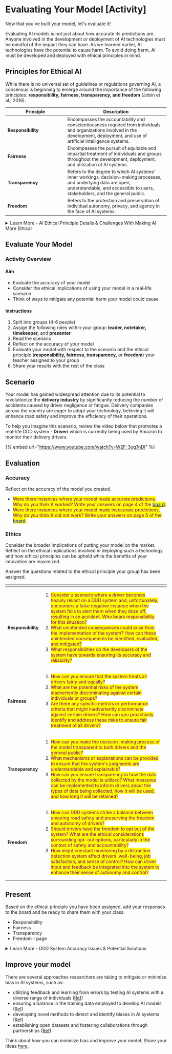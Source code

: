 # Evaluating Your Model \[Activity]

Now that you've built your model, let's evaluate it!&#x20;

Evaluating AI models is not just about how accurate its predictions are. Anyone involved in the development or deployment of AI technologies must be mindful of the impact they can have. As we learned earlier, AI technologies have the potential to cause harm. To avoid doing harm, AI must be developed and deployed with ethical principles in mind.&#x20;

## Principles for Ethical AI

While there is no universal set of guidelines or regulations governing AI, a consensus is beginning to emerge around the importance of the following principles: **responsibility, fairness, transparency, and freedom** (Jobin et al., 2019).&#x20;

<table data-header-hidden><thead><tr><th width="173">Principle</th><th>Description</th></tr></thead><tbody><tr><td><strong>Responsibility</strong></td><td>Encompasses the accountability and conscientiousness required from individuals and organizations involved in the development, deployment, and use of artificial intelligence systems. </td></tr><tr><td><strong>Fairness</strong></td><td>Encompasses the pursuit of equitable and impartial treatment of individuals and groups throughout the development, deployment, and utilization of AI systems.</td></tr><tr><td><strong>Transparency</strong></td><td>Refers to the degree to which AI systems' inner workings, decision-making processes, and underlying data are open, understandable, and accessible to users, stakeholders, and the general public.</td></tr><tr><td><strong>Freedom</strong></td><td>Refers to the protection and preservation of individual autonomy, privacy, and agency in the face of AI systems.</td></tr></tbody></table>

<details>

<summary>Learn More - AI Ethical Principle Details &#x26; Challenges With Making AI More Ethical</summary>

### AI Ethical Principle Details

#### Responsibility &#x20;

* Responsibility means recognizing and accepting responsibility for the actions and consequences arising from the use of AI systems. This involves being answerable for the decisions made, the data used, and the outcomes produced by AI technologies.&#x20;
* There is ongoing debate surrounding ethical principles in AI due to the absence of definitive guidelines, with particular emphasis on the contentious issue of assigning responsibility for the outcomes of AI. &#x20;
* Various stakeholders have been identified as responsible and liable for the actions and choices of AI, including AI developers, designers, institutions, and the industry (Jobin et al., 2019). Additionally, there is disagreement regarding whether AI should be held accountable in a manner resembling human accountability, or if humans should always bear the ultimate responsibility for technological artifacts (Jobin et al., 2019). &#x20;

#### Fairness &#x20;

* To ensure fairness in AI systems, it is crucial to address biases inherent in both the data employed for training AI systems and the systems themselves. &#x20;
* By mitigating these biases, it is possible to prevent AI applications from yielding unjust or discriminatory consequences that hinge on factors like race, gender, ethnicity, or socioeconomic status.&#x20;

#### Transparency &#x20;

* Transparency, in the context of AI ethics, refers to the degree to which AI systems' inner workings, decision-making processes, and underlying data are open, understandable, and accessible to users, stakeholders, and the general public. &#x20;
  * It involves ensuring that AI systems are not overly opaque or "black-boxed," but instead promote clarity and accountability by providing explanations, justifications, and insights into how they operate, how they arrive at decisions, and how they handle and process data. &#x20;
* Efforts to enhance transparency involve endeavors aimed at improving explainability, auditability, or other forms of communication and disclosure (Jobin et al., 2019) &#x20;
  * **Explainability** pertains to the assurance that decisions made by AI systems, along with the data influencing those decisions, can be clarified to end-users and other relevant parties using language that is not overly technical. (Fat/ML) &#x20;
  * **Auditability** encompasses the provision of opportunities for external third parties to comprehensively understand, thoroughly investigate, and critically assess AI systems. Auditability can be supported through permissive terms of use, detailed documentation, and disclosure of information that enables monitoring, checking, and criticism. (Fat/ML) &#x20;

#### Freedom &#x20;

* To properly safeguard freedom in the face of AI systems, it is essential to ensure that AI technologies do not unduly limit or infringe upon the fundamental rights and freedoms of individuals.&#x20;
* To be free, individuals must have:&#x20;
  * Ability to make informed choices&#x20;
  * Control over their personal data&#x20;
  * Protection against unwarranted surveillance&#x20;
  * Protection against manipulation by AI systems&#x20;

### Challenges With Making AI More Ethical

By acknowledging the potential biases and ethical considerations associated with AI, we can strive to develop AI systems that are fair, accountable, and uphold ethical standards, while promoting inclusivity. However, achieving these goals can be challenging due to the **complexity of AI systems**, which often involve numerous variables that make comprehensive understanding difficult. &#x20;

It is important to note that there is no one set of rules that have been agreed upon to guide the development and deployment of ethical AI. **Ethical questions in AI are still subject to ongoing debates and discussions that are expected to persist for years to come** (Borenstein et al., 2021). Despite these challenges, it is essential to make continuous efforts in creating more ethical AI systems.&#x20;

</details>

## Evaluate Your Model&#x20;

### Activity Overview

#### Aim

* Evaluate the accuracy of your model&#x20;
* Consider the ethical implications of using your model in a real-life scenario&#x20;
* Think of ways to mitigate any potential harm your model could cause&#x20;

#### Instructions&#x20;

1. Split into groups (4-6 people)&#x20;
2. Assign the following roles within your group: **leader, notetaker, timekeeper,** and **presenter**&#x20;
3. Read the scenario&#x20;
4. Reflect on the accuracy of your model
5. Evaluate your model with respect to the scenario and the ethical principle (**responsibility, fairness, transparency,** or **freedom**) your teacher assigned to your group
6. Share your results with the rest of the class

## **Scenario**&#x20;

Your model has gained widespread attention due to its potential to revolutionize the **delivery industry** by significantly reducing the number of accidents caused by driver negligence or fatigue. Delivery companies across the country are eager to adopt your technology, believing it will enhance road safety and improve the efficiency of their operations.

To help you imagine this scenario, review the video below that promotes a real-life DDD system - **Driveri** which is currently being used by Amazon to monitor their delivery drivers.&#x20;

{% embed url="https://www.youtube.com/watch?v=W2F-3oq7nDI" %}

## Evaluation

### Accuracy

Reflect on the accuracy of the model you created.

* <mark style="color:purple;">Were there instances where your model made accurate predictions. Why do you think it worked? Write your answers on page 4 of the</mark> [<mark style="color:blue;">board</mark>](https://jamboard.google.com/d/1hl8j9C71M-c26si500VDR7DIiD7zUTTF6JQb1cz\_iRQ/edit?usp=sharing)<mark style="color:purple;">.</mark>&#x20;
* <mark style="color:purple;">Were there instances where your model made inaccurate predictions. Why do you think it did not work? Write your answers on page 5 of the</mark> [<mark style="color:blue;">board</mark>](https://jamboard.google.com/d/1hl8j9C71M-c26si500VDR7DIiD7zUTTF6JQb1cz\_iRQ/edit?usp=sharing)<mark style="color:purple;">.</mark>&#x20;

### Ethics

Consider the broader implications of putting your model on the market. Reflect on the ethical implications involved in deploying such a technology and how ethical principles can be upheld while the benefits of your innovation are maximized.

Answer the questions related to the ethical principle your group has been assigned. &#x20;

<table data-card-size="large" data-view="cards"><thead><tr><th></th><th></th><th></th></tr></thead><tbody><tr><td><strong>Responsibility</strong></td><td><ol><li><mark style="color:purple;">Consider a scenario where a driver becomes heavily reliant on a DDD system and, unfortunately, encounters a false negative instance when the system fails to alert them when they doze off, resulting in an accident. Who bears responsibility for this situation?</mark></li><li><mark style="color:purple;">What unintended consequences could arise from the implementation of the system? How can these unintended consequences be identified, evaluated, and mitigated?</mark></li><li><mark style="color:purple;">What responsibilities do the developers of the system have towards ensuring its accuracy and reliability?</mark></li></ol></td><td></td></tr><tr><td><strong>Fairness</strong></td><td><ol><li><mark style="color:purple;">How can you ensure that the system treats all drivers fairly and equally?</mark> </li><li><mark style="color:purple;">What are the potential risks of the system inadvertently discriminating against certain individuals or groups?</mark> </li><li><mark style="color:purple;">Are there any specific metrics or performance criteria that might inadvertently discriminate against certain drivers? How can you proactively identify and address these risks to ensure fair treatment of all drivers?</mark></li></ol></td><td></td></tr><tr><td><strong>Transparency</strong></td><td><ol><li><mark style="color:purple;">How can you make the decision-making process of the model transparent to both drivers and the general public?</mark> </li><li><mark style="color:purple;">What mechanisms or explanations can be provided to ensure that the system's judgments are understandable and explainable?</mark> </li><li><mark style="color:purple;">How can you ensure transparency in how the data collected by the model is utilized? What measures can be implemented to inform drivers about the types of data being collected, how it will be used, and how long it will be retained?</mark></li></ol></td><td></td></tr><tr><td><strong>Freedom</strong></td><td><ol><li><mark style="color:purple;">How can DDD systems strike a balance between ensuring road safety and preserving the freedom and autonomy of drivers?</mark> </li><li><mark style="color:purple;">Should drivers have the freedom to opt out of the system? What are the ethical considerations surrounding opt-out options, particularly in the context of safety and accountability?</mark> </li><li><mark style="color:purple;">How might constant monitoring by a distraction detection system affect drivers' well-being, job satisfaction, and sense of control? How can driver input and feedback be integrated into the system to enhance their sense of autonomy and control?</mark> </li></ol></td><td></td></tr></tbody></table>

## Present

Based on the ethical principle you have been assigned, add your responses to the board and be ready to share them with your class.

* Responsibility&#x20;
* Fairness&#x20;
* Transparency&#x20;
* Freedom - page&#x20;

<details>

<summary>Learn More - DDD System Accuracy Issues &#x26; Potential Solutions</summary>

DDD systems encounter numerous challenges that limit their accuracy.

### Common Accuracy Issues&#x20;

* **Lack of variation in training classes** can reduce accuracy, especially for individuals with darker skin colors
* **Overfitting**&#x20;
  * occurs when models memorize noise instead of generalizable features, leading to biased predictions
  * can lead to biased predictions and perpetuate discriminatory outcomes

### **Potential Causes of Accuracy Issues**&#x20;

DDD systems encounter accuracy challenges due to several factors. One reason is the limited variation in frame sequences for the classes of interest, such as looking forward, looking left, or looking right (Chai et al., 2023). Unlike different human activities like jumping or squatting, the variation in head movements is minimal, while other features, such as appearance and clothing, vary significantly across different drivers (Chai et al., 2023). This can lead to overfitting and poor generalization when using convolution-based models trained and tested on different drivers (Chai et al., 2023). &#x20;

Additionally, unlike traditional human activity classification where multiple frames contribute to determining the action label, in driver monitoring, the label primarily depends on frames towards the end, such as distinguishing between looking left and looking forward (Chai et al., 2023). Moreover, the camera's position can pose an additional challenge by decreasing the visual differences between different classes, such as looking forward and looking left (Chai et al., 2023). &#x20;

DDD systems face accuracy challenges due to various factors. One such factor is the limited variation in frame sequences for the classes of interest. For DDD systems that detect distraction based on the driver’s head position, the main classes of interest would include actions such as turning one’s head to the left, right, or downwards. The system could be trained to associate these classes with various levels of distraction. For example, if the driver’s head is turned downwards, they could be looking at their phone and so, this action would be classified as driving distraction.&#x20;

However, unlike different human activities like jumping or squatting, the variation in head movements is minimal, while other features, such as appearance and clothing, vary significantly across different drivers (Chai et al., 2023). A lack of variation in the training classes for DAD systems can make its predictions less accurate, especially for people of darker skin colors (Albadawi, Takruri, & Award, 2022). This is an example of overfitting, which is a concerning machine learning behaviour that can lead to discrimination as it makes the model biased toward certain groups over others.&#x20;

When a model is trained on a small range of frame sequences, it may be more susceptible to overfitting. Overfitting occurs when the model memorizes specific patterns or noise in the training data instead of learning the underlying generalizable features. This can result in the model making biased predictions based on irrelevant or spurious correlations present in the limited data, reinforcing discriminatory biases and perpetuating unfair outcomes.&#x20;

### Translating DDD Systems from Simulations to Real-Life

DDD systems are typically developed and tested in simulated environments, posing significant challenges when translating them for real-life applications (Albadawi, Takruri, & Award, 2022).&#x20;

<img src="../.gitbook/assets/driving simulator (from Ahangari et al., 2020.png" alt="Driving Simulator" data-size="original"><img src="../.gitbook/assets/distracted-driving netradyne.webp" alt="Netradyne Driver Simulator " data-size="original">

While simulated environments allow for control over intervening variables, these variables can reduce a system’s accuracy when it is put to work in the real world. Some **intervening variables** that can interfere with a system’s performance include:&#x20;

* Illumination variation (Addanki et al., 2020; Albadawi, Takuri, & Award, 2022)
* Background variation (Albadawi, Takruri, & Award, 2022)
* Movements such as swallowing, blinking, or touching one’s face ([Ref](https://www.ncbi.nlm.nih.gov/pmc/articles/PMC9482962/))&#x20;
* Features that cover the mouth or eyes such as a beard, mustache, and sunglasses (Albadawi, Takruri, & Award, 2022)&#x20;

Given the impact of these variables, recalibration of the system becomes essential when a new driver assumes control. Neglecting to recalibrate the system can introduce biases and lead to inaccurate indications of distracted driving.&#x20;

### Issues with Amazon's Driveri&#x20;

Concerns have been raised regarding **privacy**, with drivers describing the cameras as **intrusive** and akin to a **punishment** system.&#x20;

The use of AI monitoring raises accuracy and fairness concerns, as AI struggles to comprehend human behavior nuances and anomalies, potentially leading to **errors in judgment**.&#x20;

Furthermore, the refined AI capabilities may exert increasing pressure on drivers to conform their behavior, movements, and appearance to satisfy the demands of the **surveillance** AI system. For instance, if caught yawning, drivers are instructed to pull over for a minimum of 15 minutes, with non-compliance possibly resulting in a call from their supervisor.&#x20;

### Potential Solutions&#x20;

To address some of these challenges, it is essential to collect more diverse data. If the training data does not adequately represent the diversity of real-world driving scenarios and driver behaviors, the model may struggle to make accurate predictions for underrepresented groups or specific situations. If the training data predominantly consists of drivers of a specific gender, age group, or ethnicity, the model may not generalize well to diverse populations and exhibit biased predictions. This can lead to discriminatory outcomes, where certain groups are unfairly targeted or disadvantaged.

However, it is important to note, that the training phase machine learning systems undergo cannot encompass all possible real-world examples (Bossman, 2016). These systems can be vulnerable to deception in ways that humans wouldn't be (Bossman, 2016). To ensure the desired performance and prevent misuse, it is crucial to carefully monitor and safeguard AI systems as they become integral to various aspects of our lives, such as labor, security, and efficiency (Bossman, 2016)

</details>

## Improve your model&#x20;

There are several approaches researchers are taking to mitigate or minimize bias in AI systems, such as: &#x20;

* utilizing feedback and learning from errors by testing AI systems with a diverse range of individuals ([Ref](https://docs.google.com/document/d/1i\_\_XQcSVF1BfHCFWRZ3GkLaqWde0RVxyz2o85xBMMJw/edit))
* ensuring a balance in the training data employed to develop AI models ([Ref](https://docs.google.com/document/d/1i\_\_XQcSVF1BfHCFWRZ3GkLaqWde0RVxyz2o85xBMMJw/edit))&#x20;
* developing novel methods to detect and identify biases in AI systems ([Ref](https://docs.google.com/document/d/1i\_\_XQcSVF1BfHCFWRZ3GkLaqWde0RVxyz2o85xBMMJw/edit))
* establishing open datasets and fostering collaborations through partnerships ([Ref](https://docs.google.com/document/d/1i\_\_XQcSVF1BfHCFWRZ3GkLaqWde0RVxyz2o85xBMMJw/edit))

Think about how you can minimize bias and improve your model. Share your ideas [here](https://jamboard.google.com/d/15t-0Eb1\_3UKH59lPFXcR6Mx2ufheaKjE9FcMNYWeNNM/edit?usp=sharing).&#x20;
